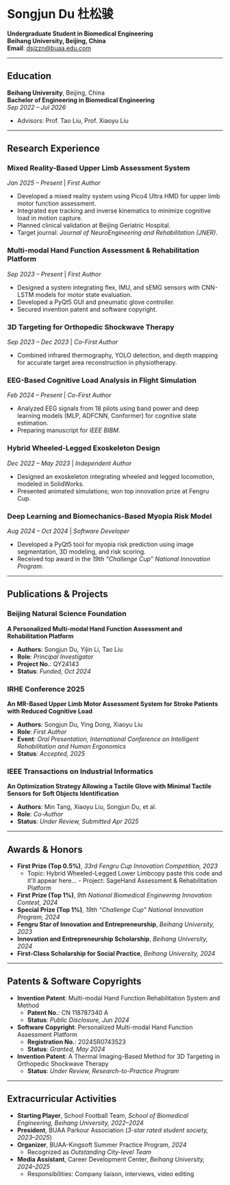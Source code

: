# Songjun Du 杜松骏

**Undergraduate Student in Biomedical Engineering**  
**Beihang University, Beijing, China**  
**Email**: [dsjzzn@buaa.edu.com](mailto:dsjzzn@buaa.edu.com)

---

## Education

**Beihang University**, Beijing, China  
**Bachelor of Engineering in Biomedical Engineering**  
*Sep 2022 – Jul 2026*  
- Advisors: Prof. Tao Liu, Prof. Xiaoyu Liu

---

## Research Experience

### Mixed Reality-Based Upper Limb Assessment System  
*Jan 2025 – Present* | *First Author*  
- Developed a mixed reality system using Pico4 Ultra HMD for upper limb motor function assessment.  
- Integrated eye tracking and inverse kinematics to minimize cognitive load in motion capture.  
- Planned clinical validation at Beijing Geriatric Hospital.  
- Target journal: *Journal of NeuroEngineering and Rehabilitation (JNER)*.

### Multi-modal Hand Function Assessment & Rehabilitation Platform  
*Sep 2023 – Present* | *First Author*  
- Designed a system integrating flex, IMU, and sEMG sensors with CNN-LSTM models for motor state evaluation.  
- Developed a PyQt5 GUI and pneumatic glove controller.  
- Secured invention patent and software copyright.

### 3D Targeting for Orthopedic Shockwave Therapy  
*Sep 2023 – Dec 2023* | *Co-First Author*  
- Combined infrared thermography, YOLO detection, and depth mapping for accurate target area reconstruction in physiotherapy.

### EEG-Based Cognitive Load Analysis in Flight Simulation  
*Feb 2024 – Present* | *Co-First Author*  
- Analyzed EEG signals from 18 pilots using band power and deep learning models (MLP, ADFCNN, Conformer) for cognitive state estimation.  
- Preparing manuscript for *IEEE BIBM*.

### Hybrid Wheeled-Legged Exoskeleton Design  
*Dec 2022 – May 2023* | *Independent Author*  
- Designed an exoskeleton integrating wheeled and legged locomotion, modeled in SolidWorks.  
- Presented animated simulations; won top innovation prize at Fengru Cup.

### Deep Learning and Biomechanics-Based Myopia Risk Model  
*Aug 2024 – Oct 2024* | *Software Developer*  
- Developed a PyQt5 tool for myopia risk prediction using image segmentation, 3D modeling, and risk scoring.  
- Received top award in the *19th “Challenge Cup” National Innovation Program*.

---

## Publications & Projects

### Beijing Natural Science Foundation  
**A Personalized Multi-modal Hand Function Assessment and Rehabilitation Platform**  
- **Authors**: Songjun Du, Yijin Li, Tao Liu  
- **Role**: *Principal Investigator*  
- **Project No.**: QY24143  
- **Status**: *Funded, Oct 2024*

### IRHE Conference 2025  
**An MR-Based Upper Limb Motor Assessment System for Stroke Patients with Reduced Cognitive Load**  
- **Authors**: Songjun Du, Ying Dong, Xiaoyu Liu  
- **Role**: *First Author*  
- **Event**: *Oral Presentation, International Conference on Intelligent Rehabilitation and Human Ergonomics*  
- **Status**: *Accepted, 2025*

### IEEE Transactions on Industrial Informatics  
**An Optimization Strategy Allowing a Tactile Glove with Minimal Tactile Sensors for Soft Objects Identification**  
- **Authors**: Min Tang, Xiaoyu Liu, Songjun Du, et al.  
- **Role**: *Co-Author*  
- **Status**: *Under Review, Submitted Apr 2025*

---

## Awards & Honors

- **First Prize (Top 0.5%)**, *33rd Fengru Cup Innovation Competition, 2023*  
  - Topic: Hybrid Wheeled-Legged Lower Limbcopy paste this code and it'll appear here...  - Project: SageHand Assessment & Rehabilitation Platform  
- **First Prize (Top 1%)**, *9th National Biomedical Engineering Innovation Contest, 2024*  
- **Special Prize (Top 1%)**, *19th “Challenge Cup” National Innovation Program, 2024*  
- **Fengru Star of Innovation and Entrepreneurship**, *Beihang University, 2023*  
- **Innovation and Entrepreneurship Scholarship**, *Beihang University, 2024*  
- **First-Class Scholarship for Social Practice**, *Beihang University, 2024*

---

## Patents & Software Copyrights

- **Invention Patent**: Multi-modal Hand Function Rehabilitation System and Method  
  - **Patent No.**: CN 118787340 A  
  - **Status**: *Public Disclosure, Jun 2024*  
- **Software Copyright**: Personalized Multi-modal Hand Function Assessment Platform  
  - **Registration No.**: 2024SR0743523  
  - **Status**: *Granted, May 2024*  
- **Invention Patent**: A Thermal Imaging-Based Method for 3D Targeting in Orthopedic Shockwave Therapy  
  - **Status**: *Under Review, Research-to-Practice Program*

---

## Extracurricular Activities

- **Starting Player**, School Football Team, *School of Biomedical Engineering, Beihang University, 2022–2024*  
- **President**, BUAA Parkour Association (*3-star rated student society, 2023–2025*)  
- **Organizer**, BUAA-Kingsoft Summer Practice Program, *2024*  
  - Recognized as *Outstanding City-level Team*  
- **Media Assistant**, Career Development Center, *Beihang University, 2024–2025*  
  - Responsibilities: Company liaison, interviews, video editing